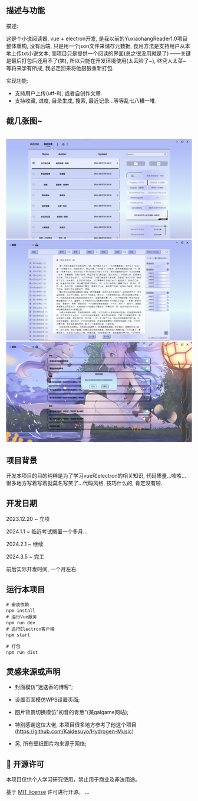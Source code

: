 ## 描述与功能

描述:

这是个小说阅读器, vue + electron开发, 是我以前的YuxiaohangReader1.0项目整体重构,
没有后端, 只是用一个json文件来储存元数据, 食用方法是支持用户从本地上传txt小说文本,
而项目只是提供一个阅读的界面(总之很没用就是了) ——关键是最后打包后还用不了(笑),
所以只能在开发环境使用(太丢脸了~), 终究人太菜~ 等将来学有所成, 我必定回来将他狠狠重新打包.

实现功能:
- 支持用户上传(utf-8), 或者自创作文章.
- 支持收藏, 进度, 目录生成, 搜索, 最近记录...等等乱七八糟一堆.

## 截几张图~
<br/>
<img src="public/截图2.png" alt="">
<img src="public/截图1.png" alt="">
<img src="public/截图3.png" alt="">

## 项目背景

开发本项目的目的纯粹是为了学习vue和electron的相关知识, 代码质量...咳咳...
很多地方写着写着就莫名写笑了...代码风格, 技巧什么的, 肯定没有啦.

## 开发日期

2023.12.20 ~ 立项  

2024.1.1 ~ 临近考试搁置一个多月...  

2024.2.1 ~ 继续  

2024.3.5 ~ 完工  

前后实际开发时间, 一个月左右.  

## 运行本项目
```shell
# 安装依赖
npm install
# 运行Vue服务
npm run dev
# 运行Electron客户端
npm start
```
```shell
# 打包
npm run dist
```

## 灵感来源或声明

- 封面模仿"迷迭香的博客";
- 设置页面模仿WPS设置页面;
- 图片背景切换模仿"初音的青葱"(某galgame网站);
- 特别感谢这位大佬, 本项目很多地方参考了他这个项目(https://github.com/Kaidesuyo/Hydrogen-Music)

- 另, 所有壁纸图片均来源于网络;

## 📜 开源许可

本项目仅供个人学习研究使用，禁止用于商业及非法用途。

基于 [MIT license](https://opensource.org/licenses/MIT) 许可进行开源。
 ...
